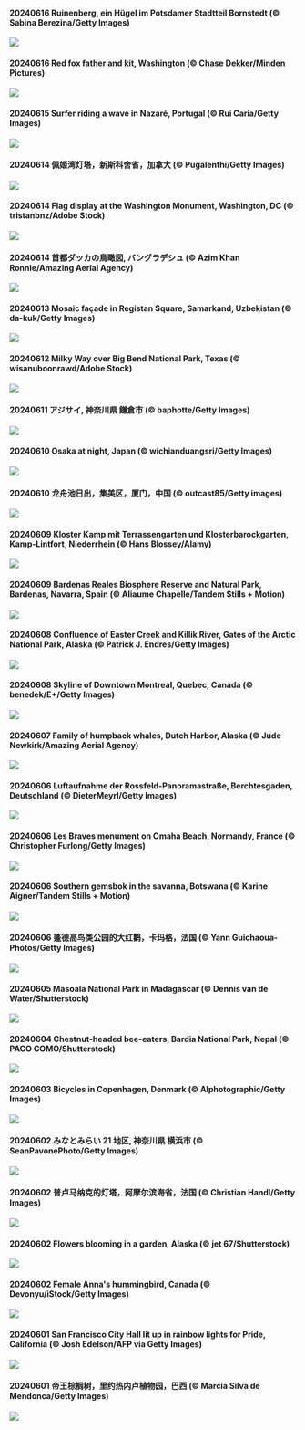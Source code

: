 #### 20240616 Ruinenberg, ein Hügel im Potsdamer Stadtteil Bornstedt (© Sabina Berezina/Getty Images)

![](20240616_Ruinenberg_1920x1080.jpg)

#### 20240616 Red fox father and kit, Washington (© Chase Dekker/Minden Pictures)

![](20240616_RedFoxDad_1920x1080.jpg)

#### 20240615 Surfer riding a wave in Nazaré, Portugal (© Rui Caria/Getty Images)

![](20240615_NazareWave_1920x1080.jpg)

#### 20240614 佩姬湾灯塔，新斯科舍省，加拿大 (© Pugalenthi/Getty Images)

![](20240614_PeggysCove_1920x1080.jpg)

#### 20240614 Flag display at the Washington Monument, Washington, DC  (© tristanbnz/Adobe Stock)

![](20240614_FlagsDC_1920x1080.jpg)

#### 20240614 首都ダッカの鳥瞰図, バングラデシュ (© Azim Khan Ronnie/Amazing Aerial Agency)

![](20240614_DhakaBangladesh_1920x1080.jpg)

#### 20240613 Mosaic façade in Registan Square, Samarkand, Uzbekistan (© da-kuk/Getty Images)

![](20240613_RegistanUzbekistan_1920x1080.jpg)

#### 20240612 Milky Way over Big Bend National Park, Texas (© wisanuboonrawd/Adobe Stock)

![](20240612_BigBendMilkyWay_1920x1080.jpg)

#### 20240611 アジサイ, 神奈川県 鎌倉市 (© baphotte/Getty Images)

![](20240611_Ajisai_1920x1080.jpg)

#### 20240610 Osaka at night, Japan (© wichianduangsri/Getty Images)

![](20240610_OsakaNight_1920x1080.jpg)

#### 20240610 龙舟池日出，集美区，厦门，中国 (© outcast85/Getty images)

![](20240610_DragonBoatFestival_1920x1080.jpg)

#### 20240609 Kloster Kamp mit Terrassengarten und Klosterbarockgarten, Kamp-Lintfort, Niederrhein (© Hans Blossey/Alamy)

![](20240609_KlosterKamp_1920x1080.jpg)

#### 20240609 Bardenas Reales Biosphere Reserve and Natural Park, Bardenas, Navarra, Spain (© Aliaume Chapelle/Tandem Stills + Motion)

![](20240609_BardenasBiosphere_1920x1080.jpg)

#### 20240608 Confluence of Easter Creek and Killik River, Gates of the Arctic National Park, Alaska (© Patrick J. Endres/Getty Images)

![](20240608_KillikRiverAlaska_1920x1080.jpg)

#### 20240608 Skyline of Downtown Montreal, Quebec, Canada (© benedek/E+/Getty Images)

![](20240608_CanadianGP_1920x1080.jpg)

#### 20240607 Family of humpback whales, Dutch Harbor, Alaska (© Jude Newkirk/Amazing Aerial Agency)

![](20240607_HumpbackFamily_1920x1080.jpg)

#### 20240606 Luftaufnahme der Rossfeld-Panoramastraße, Berchtesgaden, Deutschland (© DieterMeyrl/Getty Images)

![](20240606_RossfeldRoad_1920x1080.jpg)

#### 20240606 Les Braves monument on Omaha Beach, Normandy, France (© Christopher Furlong/Getty Images)

![](20240606_LesBravesNormandy_1920x1080.jpg)

#### 20240606 Southern gemsbok in the savanna, Botswana (© Karine Aigner/Tandem Stills + Motion)

![](20240606_GemsbokBotswana_1920x1080.jpg)

#### 20240606 蓬德高鸟类公园的大红鹳，卡玛格，法国 (© Yann Guichaoua-Photos/Getty Images)

![](20240606_CamargueFlamingos_1920x1080.jpg)

#### 20240605 Masoala National Park in Madagascar (© Dennis van de Water/Shutterstock)

![](20240605_MadagascarRiver_1920x1080.jpg)

#### 20240604 Chestnut-headed bee-eaters, Bardia National Park, Nepal (© PACO COMO/Shutterstock)

![](20240604_ChestnutBeeEater_1920x1080.jpg)

#### 20240603 Bicycles in Copenhagen, Denmark (© Alphotographic/Getty Images)

![](20240603_CopenhagenBicycles_1920x1080.jpg)

#### 20240602 みなとみらい 21 地区, 神奈川県 横浜市 (© SeanPavonePhoto/Getty Images)

![](20240602_YokohamaPort_1920x1080.jpg)

#### 20240602 普卢马纳克的灯塔，阿摩尔滨海省，法国 (© Christian Handl/Getty Images)

![](20240602_MenRuz_1920x1080.jpg)

#### 20240602 Flowers blooming in a garden, Alaska (© jet 67/Shutterstock)

![](20240602_GardenWeek_1920x1080.jpg)

#### 20240602 Female Anna's hummingbird, Canada (© Devonyu/iStock/Getty Images)

![](20240602_Annahummingbird_1920x1080.jpg)

#### 20240601 San Francisco City Hall lit up in rainbow lights for Pride, California (© Josh Edelson/AFP via Getty Images)

![](20240601_PrideMonthSF_1920x1080.jpg)

#### 20240601 帝王棕榈树，里约热内卢植物园，巴西 (© Marcia Silva de Mendonca/Getty Images)

![](20240601_CancaoDoExilio_1920x1080.jpg)

